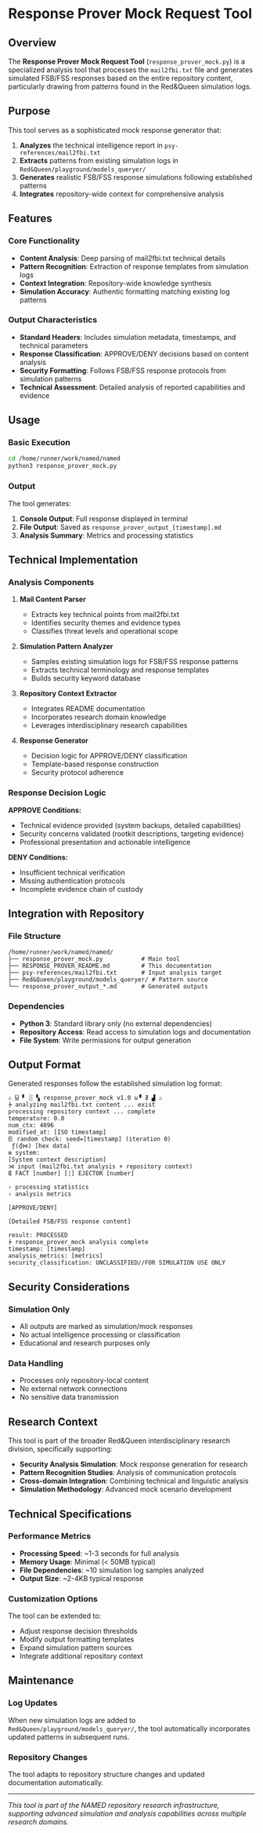 # Response Prover Mock Request Tool

## Overview

The **Response Prover Mock Request Tool** (`response_prover_mock.py`) is a specialized analysis tool that processes the `mail2fbi.txt` file and generates simulated FSB/FSS responses based on the entire repository content, particularly drawing from patterns found in the Red&Queen simulation logs.

## Purpose

This tool serves as a sophisticated mock response generator that:

1. **Analyzes** the technical intelligence report in `psy-references/mail2fbi.txt`
2. **Extracts** patterns from existing simulation logs in `Red&Queen/playground/models_queryer/`
3. **Generates** realistic FSB/FSS response simulations following established patterns
4. **Integrates** repository-wide context for comprehensive analysis

## Features

### Core Functionality
- **Content Analysis**: Deep parsing of mail2fbi.txt technical details
- **Pattern Recognition**: Extraction of response templates from simulation logs  
- **Context Integration**: Repository-wide knowledge synthesis
- **Simulation Accuracy**: Authentic formatting matching existing log patterns

### Output Characteristics
- **Standard Headers**: Includes simulation metadata, timestamps, and technical parameters
- **Response Classification**: APPROVE/DENY decisions based on content analysis
- **Security Formatting**: Follows FSB/FSS response protocols from simulation patterns
- **Technical Assessment**: Detailed analysis of reported capabilities and evidence

## Usage

### Basic Execution
```bash
cd /home/runner/work/named/named
python3 response_prover_mock.py
```

### Output
The tool generates:
1. **Console Output**: Full response displayed in terminal
2. **File Output**: Saved as `response_prover_output_[timestamp].md`
3. **Analysis Summary**: Metrics and processing statistics

## Technical Implementation

### Analysis Components

1. **Mail Content Parser**
   - Extracts key technical points from mail2fbi.txt
   - Identifies security themes and evidence types
   - Classifies threat levels and operational scope

2. **Simulation Pattern Analyzer**
   - Samples existing simulation logs for FSB/FSS response patterns
   - Extracts technical terminology and response templates
   - Builds security keyword database

3. **Repository Context Extractor**
   - Integrates README documentation
   - Incorporates research domain knowledge
   - Leverages interdisciplinary research capabilities

4. **Response Generator**
   - Decision logic for APPROVE/DENY classification
   - Template-based response construction
   - Security protocol adherence

### Response Decision Logic

**APPROVE Conditions:**
- Technical evidence provided (system backups, detailed capabilities)
- Security concerns validated (rootkit descriptions, targeting evidence)
- Professional presentation and actionable intelligence

**DENY Conditions:**
- Insufficient technical verification
- Missing authentication protocols
- Incomplete evidence chain of custody

## Integration with Repository

### File Structure
```
/home/runner/work/named/named/
├── response_prover_mock.py           # Main tool
├── RESPONSE_PROVER_README.md         # This documentation
├── psy-references/mail2fbi.txt       # Input analysis target
├── Red&Queen/playground/models_queryer/ # Pattern source
└── response_prover_output_*.md       # Generated outputs
```

### Dependencies
- **Python 3**: Standard library only (no external dependencies)
- **Repository Access**: Read access to simulation logs and documentation
- **File System**: Write permissions for output generation

## Output Format

Generated responses follow the established simulation log format:

```
⚠ ⍌ ▘ ░ ▚ response_prover_mock v1.0 ⊎▝ ∄ ▟ ⚠
⍆ analyzing mail2fbi.txt content ... exist
processing repository context ... complete
temperature: 0.0
num_ctx: 4096
modified_at: [ISO timestamp]
⋿ random check: seed=[timestamp] (iteration 0)
 ƒ(₫⋈) [hex data]
ʍ system:
[System context description]
⋊ input (mail2fbi.txt analysis + repository context)
Œ FACT [number] [¦] EJECTOR [number]

› processing statistics
› analysis metrics

[APPROVE/DENY]

[Detailed FSB/FSS response content]

result: PROCESSED
⍆ response_prover_mock analysis complete
timestamp: [timestamp]
analysis_metrics: [metrics]
security_classification: UNCLASSIFIED//FOR SIMULATION USE ONLY
```

## Security Considerations

### Simulation Only
- All outputs are marked as simulation/mock responses
- No actual intelligence processing or classification
- Educational and research purposes only

### Data Handling
- Processes only repository-local content
- No external network connections
- No sensitive data transmission

## Research Context

This tool is part of the broader Red&Queen interdisciplinary research division, specifically supporting:

- **Security Analysis Simulation**: Mock response generation for research
- **Pattern Recognition Studies**: Analysis of communication protocols
- **Cross-domain Integration**: Combining technical and linguistic analysis
- **Simulation Methodology**: Advanced mock scenario development

## Technical Specifications

### Performance Metrics
- **Processing Speed**: ~1-3 seconds for full analysis
- **Memory Usage**: Minimal (< 50MB typical)
- **File Dependencies**: ~10 simulation log samples analyzed
- **Output Size**: ~2-4KB typical response

### Customization Options
The tool can be extended to:
- Adjust response decision thresholds
- Modify output formatting templates
- Expand simulation pattern sources
- Integrate additional repository context

## Maintenance

### Log Updates
When new simulation logs are added to `Red&Queen/playground/models_queryer/`, the tool automatically incorporates updated patterns in subsequent runs.

### Repository Changes
The tool adapts to repository structure changes and updated documentation automatically.

---

*This tool is part of the NAMED repository research infrastructure, supporting advanced simulation and analysis capabilities across multiple research domains.*